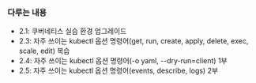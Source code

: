 ### 다루는 내용 
- 2.1: 쿠버네티스 실습 환경 업그레이드
- 2.3: 자주 쓰이는 kubectl 옵션 명령어(get, run, create, apply, delete, exec, scale, edit) 복습
- 2.4: 자주 쓰이는 kubectl 옵션 명령어(-o yaml, --dry-run=client) 1부
- 2.5: 자주 쓰이는 kubectl 옵션 명령어(events, describe, logs) 2부